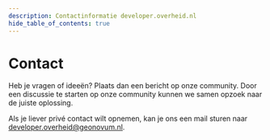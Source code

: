 ```yaml
---
description: Contactinformatie developer.overheid.nl
hide_table_of_contents: true
---
```


# Contact

Heb je vragen of ideeën? Plaats dan een bericht op onze community. Door een
discussie te starten op onze community kunnen we samen opzoek naar de juiste
oplossing.

Als je liever privé contact wilt opnemen, kan je ons een mail sturen naar
developer.overheid@geonovum.nl.
